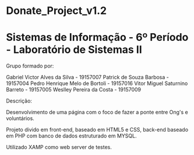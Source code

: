 # Donate_Project_v1.2

# Sistemas de Informação - 6º Período - Laboratório de Sistemas II 

Grupo formado por: 

Gabriel Victor Alves da Silva - 19157007
Patrick de Souza Barbosa - 19157004
Pedro Henrique Melo de Bortoli - 19157016
Vitor Miguel Saturnino Barreto - 19157005
Weslley Pereira da Costa - 19157009

Descrição: 

Desenvolvimento de uma página com o foco de fazer a ponte entre Ong's e voluntários.

Projeto divido em front-end, baseado em HTML5 e CSS, back-end baseado em PHP com banco de dados estruturado em MYSQL. 

Utilizado XAMP como web server de testes. 




